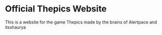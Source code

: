 #                                                                              Official Thepics Website
This is a website for the game Thepics made by the brains of Alertpace and itsshaurya

